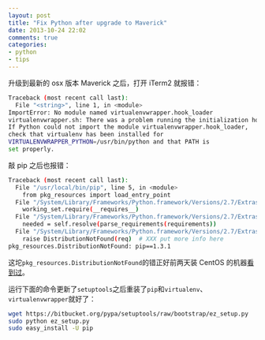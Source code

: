 ```yaml
---
layout: post
title: "Fix Python after upgrade to Maverick"
date: 2013-10-24 22:02
comments: true
categories: 
- python
- tips
---
```


升级到最新的 osx 版本 Maverick 之后，打开 iTerm2 就报错：


```bash
Traceback (most recent call last):
  File "<string>", line 1, in <module>
ImportError: No module named virtualenvwrapper.hook_loader
virtualenvwrapper.sh: There was a problem running the initialization hooks.
If Python could not import the module virtualenvwrapper.hook_loader,
check that virtualenv has been installed for
VIRTUALENVWRAPPER_PYTHON=/usr/bin/python and that PATH is
set properly.
```

敲 pip 之后也报错：


```bash
Traceback (most recent call last):
  File "/usr/local/bin/pip", line 5, in <module>
    from pkg_resources import load_entry_point
  File "/System/Library/Frameworks/Python.framework/Versions/2.7/Extras/lib/python/pkg_resources.py", line 2603, in <module>
    working_set.require(__requires__)
  File "/System/Library/Frameworks/Python.framework/Versions/2.7/Extras/lib/python/pkg_resources.py", line 666, in require
    needed = self.resolve(parse_requirements(requirements))
  File "/System/Library/Frameworks/Python.framework/Versions/2.7/Extras/lib/python/pkg_resources.py", line 565, in resolve
    raise DistributionNotFound(req)  # XXX put more info here
pkg_resources.DistributionNotFound: pip==1.3.1
```

这坨`pkg_resources.DistributionNotFound`的错正好前两天装 CentOS 的机器[看到过](http://stackoverflow.com/questions/7446187/no-module-named-pkg-resources)。

运行下面的命令更新了`setuptools`之后重装了`pip`和`virtualenv`、`virtualenvwrapper`就好了：

```bash
wget https://bitbucket.org/pypa/setuptools/raw/bootstrap/ez_setup.py
sudo python ez_setup.py
sudo easy_install -U pip
```